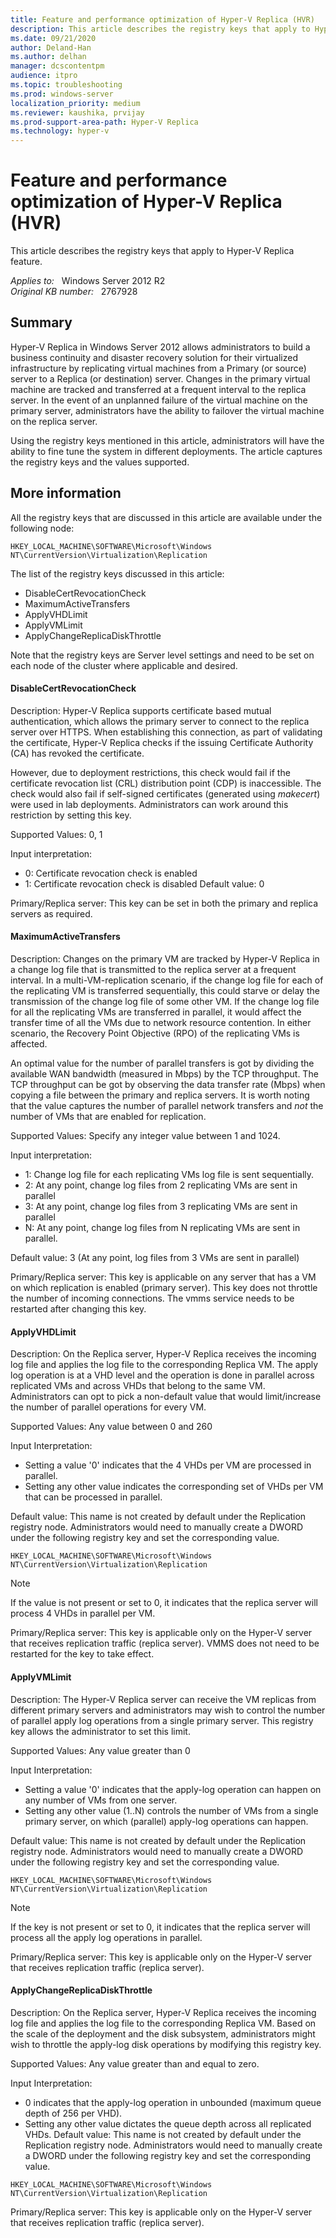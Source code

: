 ```yaml
---
title: Feature and performance optimization of Hyper-V Replica (HVR)
description: This article describes the registry keys that apply to Hyper-V Replica feature
ms.date: 09/21/2020
author: Deland-Han
ms.author: delhan 
manager: dcscontentpm
audience: itpro
ms.topic: troubleshooting
ms.prod: windows-server
localization_priority: medium
ms.reviewer: kaushika, prvijay
ms.prod-support-area-path: Hyper-V Replica
ms.technology: hyper-v
---
```

# Feature and performance optimization of Hyper-V Replica (HVR)

This article describes the registry keys that apply to Hyper-V Replica feature.

_Applies to:_ &nbsp; Windows Server 2012 R2  
_Original KB number:_ &nbsp; 2767928

## Summary

Hyper-V Replica in Windows Server 2012 allows administrators to build a business continuity and disaster recovery solution for their virtualized infrastructure by replicating virtual machines from a Primary (or source) server to a Replica  (or destination) server. Changes in the primary virtual machine are tracked and transferred at a frequent interval to the replica server. In the event of an unplanned failure of the virtual machine on the primary server, administrators have the ability to failover the virtual machine on the replica server.

Using the registry keys mentioned in this article, administrators will have the ability to fine tune the system in different deployments. The article captures the registry keys and the values supported.

## More information

All the registry keys that are discussed in this article are available under the following node:

`HKEY_LOCAL_MACHINE\SOFTWARE\Microsoft\Windows NT\CurrentVersion\Virtualization\Replication`
  
The list of the registry keys discussed in this article:

- DisableCertRevocationCheck
- MaximumActiveTransfers
- ApplyVHDLimit
- ApplyVMLimit
- ApplyChangeReplicaDiskThrottle  

Note that the registry keys are Server level settings and need to be set on each node of the cluster where applicable and desired.

#### DisableCertRevocationCheck

Description: Hyper-V Replica supports certificate based mutual authentication, which allows the primary server to connect to the replica server over HTTPS. When establishing this connection, as part of validating the certificate, Hyper-V Replica checks if the issuing Certificate Authority (CA) has revoked the certificate.

However, due to deployment restrictions, this check would fail if the certificate revocation list (CRL) distribution point (CDP) is inaccessible. The check would also fail if self-signed certificates (generated using *makecert*) were used in lab deployments. Administrators can work around this restriction by setting this key.

Supported Values: 0, 1

Input interpretation:

- 0: Certificate revocation check is enabled
- 1: Certificate revocation check is disabled
 Default value: 0

Primary/Replica server:  This key can be set in both the primary and replica servers as required.

#### MaximumActiveTransfers

Description: Changes on the primary VM are tracked by Hyper-V Replica in a change log file that is transmitted to the replica server at a frequent interval. In a multi-VM-replication scenario, if the change log file for each of the replicating VM is transferred sequentially, this could starve or delay the transmission of the change log file of some other VM. If the change log file for all the replicating VMs are transferred in parallel, it would affect the transfer time of all the VMs due to network resource contention. In either scenario, the Recovery Point Objective (RPO) of the replicating VMs is affected.

An optimal value for the number of parallel transfers is got by dividing the available WAN bandwidth (measured in Mbps) by the TCP throughput. The TCP throughput can be got by observing the data transfer rate (Mbps) when copying a file between the primary and replica servers. It is worth noting that the value captures the number of parallel network transfers and *not* the number of VMs that are enabled for replication.

Supported Values: Specify any integer value between 1 and 1024.

Input interpretation:

- 1: Change log file for each replicating VMs log file is sent sequentially.
- 2: At any point, change log files from 2 replicating VMs are sent in parallel
- 3: At any point, change log files from 3 replicating VMs are sent in parallel
- N: At any point, change log files from N replicating VMs are sent in parallel.  

Default value: 3 (At any point, log files from 3 VMs are sent in parallel)

Primary/Replica server: This key is applicable on any server that has a VM on which replication is enabled (primary server). This key does not  throttle the number of incoming connections. The vmms service needs to be restarted after changing this key.

#### ApplyVHDLimit

Description: On the Replica server, Hyper-V Replica receives the incoming log file and applies the log file to the corresponding Replica VM. The apply log operation is at a VHD level and the operation is done in parallel across replicated VMs and across VHDs that belong to the same VM. Administrators can opt to pick a non-default value that would limit/increase the number of parallel operations for every VM.

Supported Values: Any value between 0 and 260

Input Interpretation:

- Setting a value '0' indicates that the 4 VHDs per VM are processed in parallel.
- Setting any other value indicates the corresponding set of VHDs per VM that can be processed in parallel.  

Default value: This name is not created by default under the Replication registry node. Administrators would need to manually create a DWORD under the following registry key and set the corresponding value.

`HKEY_LOCAL_MACHINE\SOFTWARE\Microsoft\Windows NT\CurrentVersion\Virtualization\Replication`

> [!Note]
> If the value is not present or set to 0, it indicates that the replica server will process 4 VHDs in parallel per VM.

Primary/Replica server: This key is applicable only on the Hyper-V server that receives replication traffic (replica server). VMMS does not need to be restarted for the key to take effect.

#### ApplyVMLimit

Description: The Hyper-V Replica server can receive the VM replicas from different primary servers and administrators may wish to control the number of parallel apply log operations from a single primary server. This registry key allows the administrator to set this limit.

Supported Values: Any value greater than 0

Input Interpretation:

- Setting a value '0' indicates that the apply-log operation can happen on any number of VMs from one server.
- Setting any other value (1..N) controls the number of VMs from a single primary server, on which (parallel) apply-log operations can happen.  

 Default value: This name is not created by default under the Replication registry node. Administrators would need to manually create a DWORD under the following registry key and set the corresponding value.

`HKEY_LOCAL_MACHINE\SOFTWARE\Microsoft\Windows NT\CurrentVersion\Virtualization\Replication`

> [!Note]
> If the key is not present or set to 0, it indicates that the replica server will process all the apply log operations in parallel.

Primary/Replica server: This key is applicable only on the Hyper-V server that receives replication traffic (replica server).

#### ApplyChangeReplicaDiskThrottle

Description: On the Replica server, Hyper-V Replica receives the incoming log file and applies the log file to the corresponding Replica VM. Based on the scale of the deployment and the disk subsystem, administrators might wish to throttle the apply-log disk operations by modifying this registry key.

Supported Values: Any value greater than and equal to zero.

Input Interpretation:

- 0 indicates that the apply-log operation in unbounded (maximum queue depth of 256 per VHD).
- Setting any other value dictates the queue depth across all replicated VHDs.
 Default value: This name is not created by default under the Replication registry node. Administrators would need to manually create a DWORD under the following registry key and set the corresponding value.

`HKEY_LOCAL_MACHINE\SOFTWARE\Microsoft\Windows NT\CurrentVersion\Virtualization\Replication`

Primary/Replica server: This key is applicable only on the Hyper-V server that receives replication traffic (replica server).

